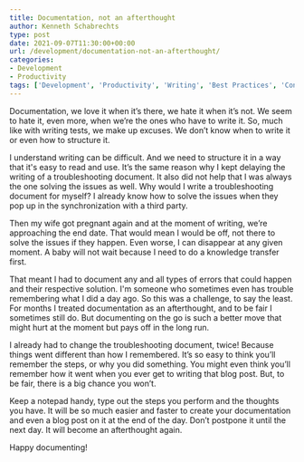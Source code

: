 ```yaml
---
title: Documentation, not an afterthought
author: Kenneth Schabrechts
type: post
date: 2021-09-07T11:30:00+00:00
url: /development/documentation-not-an-afterthought/
categories:
- Development
- Productivity
tags: ['Development', 'Productivity', 'Writing', 'Best Practices', 'Content']
---
```


Documentation, we love it when it’s there, we hate it when it’s not.
We seem to hate it, even more, when we’re the ones who have to write it.
So, much like with writing tests, we make up excuses. We don’t know when to write it or even how to structure it.

I understand writing can be difficult. And we need to structure it in a way that it's easy to read and use.
It’s the same reason why I kept delaying the writing of a troubleshooting document. It also did not help that I was always the one solving the issues as well. Why would I write a troubleshooting document for myself? I already know how to solve the issues when they pop up in the synchronization with a third party.

Then my wife got pregnant again and at the moment of writing, we’re approaching the end date.
That would mean I would be off, not there to solve the issues if they happen. Even worse, I can disappear at any given moment. A baby will not wait because I need to do a knowledge transfer first.

That meant I had to document any and all types of errors that could happen and their respective solution.
I'm someone who sometimes even has trouble remembering what I did a day ago. So this was a challenge, to say the least.
For months I treated documentation as an afterthought, and to be fair I sometimes still do. But documenting on the go is such a better move that might hurt at the moment but pays off in the long run.

I already had to change the troubleshooting document, twice! Because things went different than how I remembered.
It’s so easy to think you’ll remember the steps, or why you did something. You might even think you’ll remember how it went when you ever get to writing that blog post. But, to be fair, there is a big chance you won’t.

Keep a notepad handy, type out the steps you perform and the thoughts you have. It will be so much easier and faster to create your documentation and even a blog post on it at the end of the day. Don’t postpone it until the next day. It will become an afterthought again.

Happy documenting!
